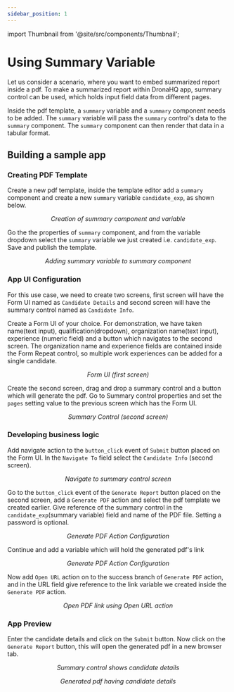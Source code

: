```yaml
---
sidebar_position: 1
---
```


import Thumbnail from '@site/src/components/Thumbnail';

# Using Summary Variable

Let us consider a scenario, where you want to embed summarized report inside a pdf. To make a summarized report within DronaHQ app, summary control can be used, which holds input field data from different pages. 

Inside the pdf template, a `summary` variable and a `summary` component needs to be added. The `summary` variable will pass the `summary` control's data to the `summary` component. The `summary` component can then render that data in a tabular format.

## Building a sample app

### Creating PDF Template

Create a new pdf template, inside the template editor add a `summary` component and create a new `summary` variable `candidate_exp`, as shown below.

<figure>
  <Thumbnail src="/img/pdf-creator-concepts/using-summary-variables/pdf-editor-summary-variable.png" alt="Creation of summary component and variable" />
  <figcaption align='center'><i>Creation of summary component and variable</i></figcaption>
</figure>

Go the the properties of `summary` component, and from the variable dropdown select the `summary` variable we just created i.e. `candidate_exp`. Save and publish the template.

<figure>
  <Thumbnail src="/img/pdf-creator-concepts/using-summary-variables/pdf-editor-summary-configuration.png" alt="Adding summary variable to summary component" />
  <figcaption align='center'><i>Adding summary variable to summary component</i></figcaption>
</figure>

### App UI Configuration

For this use case, we need to create two screens, first screen will have the Form UI named as `Candidate Details` and second screen will have the summary control named as `Candidate Info`.

Create a Form UI of your choice. For demonstration, we have taken name(text input), qualification(dropdown), organization name(text input), experience (numeric field) and a button which navigates to the second screen. The organization name and experience fields are contained inside the Form Repeat control, so multiple work experiences can be added for a single candidate.

<figure>
  <Thumbnail src="/img/pdf-creator-concepts/using-summary-variables/app-setup-candidate-form.png" alt="Form UI" />
  <figcaption align='center'><i>Form UI (first screen)</i></figcaption>
</figure>

Create the second screen, drag and drop a summary control and a button which will generate the pdf. Go to Summary control properties and set the `pages` setting value to the previous screen which has the Form UI.

<figure>
  <Thumbnail src="/img/pdf-creator-concepts/using-summary-variables/app-setup-summary-control.png" alt="Summary Control" />
  <figcaption align='center'><i>Summary Control (second screen)</i></figcaption>
</figure>

### Developing business logic

Add navigate action to the `button_click` event of `Submit` button placed on the Form UI. In the `Navigate To` field select the `Candidate Info` (second screen).

<figure>
  <Thumbnail src="/img/pdf-creator-concepts/using-summary-variables/navigate-action-configuration.png" alt="Navigate to summary control screen" />
  <figcaption align='center'><i>Navigate to summary control screen</i></figcaption>
</figure>

Go to the `button_click` event of the `Generate Report` button placed on the second screen, add a `Generate PDF` action and select the pdf template we created earlier. Give reference of the summary control in the `candidate_exp`(summary variable) field and name of the PDF file. Setting a password is optional. 

<figure>
  <Thumbnail src="/img/pdf-creator-concepts/using-summary-variables/generate-pdf-action-configuration.png" alt="Generate PDF Action Configuration" />
  <figcaption align='center'><i>Generate PDF Action Configuration</i></figcaption>
</figure>

Continue and add a variable which will hold the generated pdf's link

<figure>
  <Thumbnail src="/img/pdf-creator-concepts/using-summary-variables/generate-pdf-link-variable.png" alt="Generate PDF Action Configuration" />
  <figcaption align='center'><i>Generate PDF Action Configuration</i></figcaption>
</figure>

Now add `Open URL` action on to the success branch of `Generate PDF` action, and in the URL field give reference to the link variable we created inside the `Generate PDF` action.

<figure>
  <Thumbnail src="/img/pdf-creator-concepts/using-summary-variables/open-url-action-configuration.png" alt="Open PDF Link using Open URL action" />
  <figcaption align='center'><i>Open PDF link using Open URL action</i></figcaption>
</figure>

### App Preview

Enter the candidate details and click on the `Submit` button. Now click on the `Generate Report` button, this will open the generated pdf in a new browser tab.

<figure>
  <Thumbnail src="/img/pdf-creator-concepts/using-summary-variables/app-preview.png" alt="Summary control shows candidate details" />
  <figcaption align='center'><i>Summary control shows candidate details</i></figcaption>
</figure>

<figure>
  <Thumbnail src="/img/pdf-creator-concepts/using-summary-variables/generated-pdf-report.png" alt="Generated pdf" />
  <figcaption align='center'><i>Generated pdf having candidate details</i></figcaption>
</figure>

